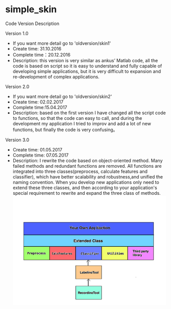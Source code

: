 # simple_skin
Code Version Description

Version 1.0
 - If you want more detail go to 'oldversion/skin1'
 - Create time: 31.10.2016
 - Complete time：20.12.2016
 - Description: this version is very similar as ankus’ Matlab code, all the code is based on script so it is easy to understand and fully capable of developing simple applications, but it is very difficult to expansion and re-development of complex applications.

Version 2.0 
 - If you want more detail go to 'oldversion/skin2'
 - Create time: 02.02.2017
 - Complete time:15.04.2017
 - Description: based on the first version I have changed all the script code to functions, so that the code can easy to call, and during the development my application I tried to improv and add a lot of new functions, but finally the code is very confusing。

Version 3.0
 - Create time: 01.05.2017
 - Complete time: 07.05.2017
 - Description: I rewrite the code based on object-oriented method. Many failed methods and redundant functions are removed. All functions are integrated into three classes(preprocess, calculate features and classifier), which have better scalability and robustness,and unified the naming convention. When you develop new applications only need to extend these three classes, and then according to your application's special requirement to rewrite and expand the three class of methods.
![image](https://github.com/huangzhixin/simple_skin/blob/master/version.png)
